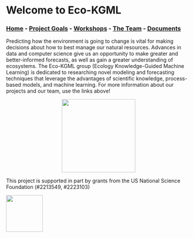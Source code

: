 # Welcome to Eco-KGML

### [Home](eco-kgml.github.io) - [Project Goals](https://eco-kgml.github.io/projectgoals) - [Workshops](https://eco-kgml.github.io/workshops) - [The Team](https://eco-kgml.github.io/team) - [Documents](https://eco-kgml.github.io/documents)

Predicting how the environment is going to change is vital for making decisions about how to best manage our natural resources. Advances in data and computer science give us an opportunity to make greater and better-informed forecasts, as well as gain a greater understanding of ecosystems. The Eco-KGML group (Ecology Knowledge-Guided Machine Learning) is dedicated to researching novel modeling and forecasting techniques that leverage the advantages of scientific knowledge, process-based models, and machine learning. For more information about our projects and our team, use the links above!

<p align="center">
  <img src="https://eco-kgml.github.io/ecokgml_logo.png" width="200" height="200" />
</p>

 This project is supported in part by grants from the US National Science Foundation (#2213549, #2223103)
  
 <img src="https://new.nsf.gov/themes/custom/nsf_theme/components/images/logo/logo-desktop.svg" width="100" height="100">
